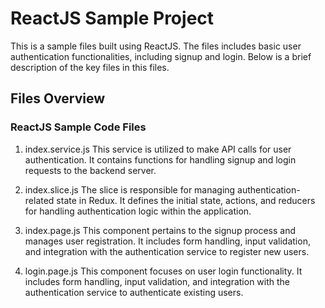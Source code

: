 # ReactJS Sample Project

This is a sample files built using ReactJS. The files includes basic user authentication functionalities, including signup and login. Below is a brief description of the key files in this files.

## Files Overview

### ReactJS Sample Code Files

1. index.service.js
   This service is utilized to make API calls for user authentication. It contains functions for handling signup and login requests to the backend server.

2. index.slice.js
   The slice is responsible for managing authentication-related state in Redux. It defines the initial state, actions, and reducers for handling authentication logic within the application.

3. index.page.js
   This component pertains to the signup process and manages user registration. It includes form handling, input validation, and integration with the authentication service to register new users.

4. login.page.js
   This component focuses on user login functionality. It includes form handling, input validation, and integration with the authentication service to authenticate existing users.
